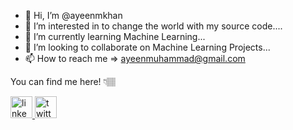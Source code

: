 - 👋 Hi, I’m @ayeenmkhan
- 👀 I’m interested in to change the world with my source code....
- 🌱 I’m currently learning Machine Learning...
- 💞️ I’m looking to collaborate on Machine Learning Projects...
- 📫 How to reach me => ayeenmuhammad@gmail.com

You can find me here! 👇🏽


<div align="left" dir="auto">
  <a href="https://www.linkedin.com/in/ayeen-khan-17320148/" target="_blank" rel="nofollow">
    <img src="https://camo.githubusercontent.com/4b17bf96ec09910d620801bf4537933731403ed2e8dca4bbf973ace4ae65ae4f/68747470733a2f2f696d672e736869656c64732e696f2f7374617469632f76313f6d6573736167653d4c696e6b6564496e266c6f676f3d6c696e6b6564696e266c6162656c3d26636f6c6f723d303037374235266c6f676f436f6c6f723d7768697465266c6162656c436f6c6f723d267374796c653d666f722d7468652d6261646765" height="35" alt="linkedin logo" data-canonical-src="https://img.shields.io/static/v1?message=LinkedIn&amp;logo=linkedin&amp;label=&amp;color=0077B5&amp;logoColor=white&amp;labelColor=&amp;style=for-the-badge" style="max-width: 100%;">
  </a>
 
 <a href="https://twitter.com/ayeenmk" target="_blank" rel="nofollow">
    <img src="https://camo.githubusercontent.com/7789b051e705904fb99407dd1cc884940e682635bb327ca01b1406b45c2dc563/68747470733a2f2f696d672e736869656c64732e696f2f7374617469632f76313f6d6573736167653d54776974746572266c6f676f3d74776974746572266c6162656c3d26636f6c6f723d314441314632266c6f676f436f6c6f723d7768697465266c6162656c436f6c6f723d267374796c653d666f722d7468652d6261646765" height="35" alt="twitter logo" data-canonical-src="https://img.shields.io/static/v1?message=Twitter&amp;logo=twitter&amp;label=&amp;color=1DA1F2&amp;logoColor=white&amp;labelColor=&amp;style=for-the-badge" style="max-width: 100%;">
  </a>
</div>
<!---
ayeenmkhan/ayeenmkhan is a ✨ special ✨ repository because its `README.md` (this file) appears on your GitHub profile.
You can click the Preview link to take a look at your changes.
--->
